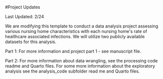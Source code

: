 #Project Updates

Last Updated: 2/24

We are modifying this template to conduct a data analysis project assessing various nursing home characteristics with each nursing home's rate of healthcare associated infections. We will utilize two publicly available datasets for this analysis. 

Part 1: For more information and project part 1 - see manuscript file. 

Part 2: For more information about data wrangling, see the processing code readme and Quarto files. For some more information about the   exploratory analysis see the analysis_code subfolder read me and Quarto files. 



